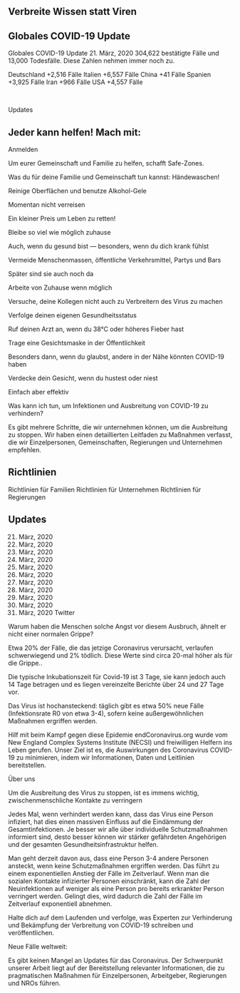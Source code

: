 ## Verbreite Wissen statt Viren

## Globales COVID-19 Update

Globales COVID-19 Update
21. März, 2020
304,622 bestätigte Fälle und 13,000 Todesfälle. Diese Zahlen nehmen immer noch zu.

Deutschland +2,516 Fälle
Italien +6,557 Fälle
China +41 Fälle
Spanien +3,925 Fälle
Iran +966 Fälle
USA +4,557 Fälle

‍

Updates


## Jeder kann helfen! Mach mit:

Anmelden

Um eurer Gemeinschaft und Familie zu helfen, schafft Safe-Zones.

Was du für deine Familie und Gemeinschaft tun kannst:
Händewaschen!

Reinige Oberflächen und benutze Alkohol-Gele


Momentan nicht verreisen

Ein kleiner Preis um Leben zu retten!


Bleibe so viel wie möglich zuhause

Auch, wenn du gesund bist — besonders, wenn du dich krank fühlst


Vermeide Menschenmassen, öffentliche Verkehrsmittel, Partys und Bars

Später sind sie auch noch da


Arbeite von Zuhause wenn möglich

Versuche, deine Kollegen nicht auch zu Verbreitern des Virus zu machen


Verfolge deinen eigenen Gesundheitsstatus

Ruf deinen Arzt an, wenn du 38°C oder höheres Fieber hast


Trage eine Gesichtsmaske in der Öffentlichkeit

Besonders dann, wenn du glaubst, andere in der Nähe könnten COVID-19 haben


Verdecke dein Gesicht, wenn du hustest oder niest

Einfach aber effektiv


Was kann ich tun, um Infektionen und Ausbreitung von COVID-19 zu verhindern?

Es gibt mehrere Schritte, die wir unternehmen können, um die Ausbreitung zu stoppen. Wir haben einen detaillierten Leitfaden zu Maßnahmen verfasst, die wir Einzelpersonen, Gemeinschaften, Regierungen und Unternehmen empfehlen.


## Richtlinien

Richtlinien für Familien
Richtlinien für Unternehmen
Richtlinien für Regierungen


## Updates

21. März, 2020
20. März, 2020
19. März, 2020
18. März, 2020
17. März, 2020
16. März, 2020
15. März, 2020
14. März, 2020
13. März, 2020
12. März, 2020
11. März, 2020
Twitter

Warum haben die Menschen solche Angst vor diesem Ausbruch, ähnelt er nicht einer normalen Grippe?

Etwa 20% der Fälle, die das jetzige Coronavirus verursacht, verlaufen schwerwiegend und 2% tödlich. Diese Werte sind circa 20-mal höher als für die Grippe..

Die typische Inkubationszeit für Covid-19 ist 3 Tage, sie kann jedoch auch 14 Tage betragen und es liegen vereinzelte Berichte über 24 und 27 Tage vor.

Das Virus ist hochansteckend: täglich gibt es etwa 50% neue Fälle (Infektionsrate R0 von etwa 3-4), sofern keine außergewöhnlichen Maßnahmen ergriffen werden.

Hilf mit beim Kampf gegen diese Epidemie
endCoronavirus.org wurde vom New England Complex Systems Institute (NECSI) und freiwilligen Helfern ins Leben gerufen. Unser Ziel ist es, die Auswirkungen des Coronavirus COVID-19 zu minimieren, indem wir Informationen, Daten und Leitlinien bereitstellen.

Über uns

Um die Ausbreitung des Virus zu stoppen, ist es immens wichtig, zwischenmenschliche Kontakte zu verringern

Jedes Mal, wenn verhindert werden kann, dass das Virus eine Person infiziert, hat dies einen massiven Einfluss auf die Eindämmung der Gesamtinfektionen. Je besser wir alle über individuelle Schutzmaßnahmen informiert sind, desto besser können wir stärker gefährdeten Angehörigen und der gesamten Gesundheitsinfrastruktur helfen.

Man geht derzeit davon aus, dass eine Person 3-4 andere Personen ansteckt, wenn keine Schutzmaßnahmen ergriffen werden. Das führt zu einem exponentiellen Anstieg der Fälle im Zeitverlauf. Wenn man die sozialen Kontakte infizierter Personen einschränkt, kann die Zahl der Neuinfektionen auf weniger als eine Person pro bereits erkrankter Person verringert werden. Gelingt dies, wird dadurch die Zahl der Fälle im Zeitverlauf exponentiell abnehmen.

Halte dich auf dem Laufenden und verfolge, was Experten zur Verhinderung und Bekämpfung der Verbreitung von COVID-19 schreiben und veröffentlichen.

Neue Fälle weltweit:

‍Es gibt keinen Mangel an Updates für das Coronavirus. Der Schwerpunkt unserer Arbeit liegt auf der Bereitstellung relevanter Informationen, die zu pragmatischen Maßnahmen für Einzelpersonen, Arbeitgeber, Regierungen und NROs führen.  
